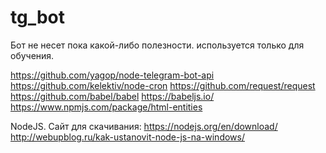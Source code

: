 # tg_bot

Бот не несет пока какой-либо полезности. используется только для обучения.

https://github.com/yagop/node-telegram-bot-api <br>
https://github.com/kelektiv/node-cron
https://github.com/request/request
https://github.com/babel/babel
https://babeljs.io/
https://www.npmjs.com/package/html-entities

NodeJS. Сайт для скачивания: https://nodejs.org/en/download/
http://webupblog.ru/kak-ustanovit-node-js-na-windows/
